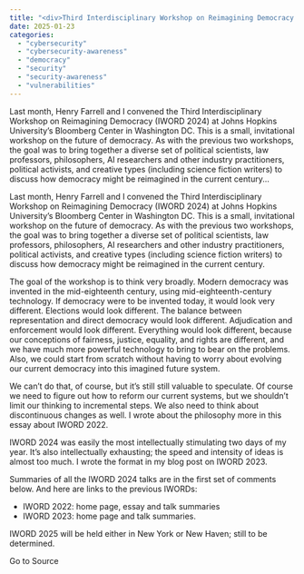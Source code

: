 ```yaml
---
title: "<div>Third Interdisciplinary Workshop on Reimagining Democracy (IWORD 2024)</div>"
date: 2025-01-23
categories: 
  - "cybersecurity"
  - "cybersecurity-awareness"
  - "democracy"
  - "security"
  - "security-awareness"
  - "vulnerabilities"
---
```


Last month, Henry Farrell and I convened the Third Interdisciplinary Workshop on Reimagining Democracy (IWORD 2024) at Johns Hopkins University’s Bloomberg Center in Washington DC. This is a small, invitational workshop on the future of democracy. As with the previous two workshops, the goal was to bring together a diverse set of political scientists, law professors, philosophers, AI researchers and other industry practitioners, political activists, and creative types (including science fiction writers) to discuss how democracy might be reimagined in the current century...

Last month, Henry Farrell and I convened the Third Interdisciplinary Workshop on Reimagining Democracy (IWORD 2024) at Johns Hopkins University’s Bloomberg Center in Washington DC. This is a small, invitational workshop on the future of democracy. As with the previous two workshops, the goal was to bring together a diverse set of political scientists, law professors, philosophers, AI researchers and other industry practitioners, political activists, and creative types (including science fiction writers) to discuss how democracy might be reimagined in the current century.

The goal of the workshop is to think very broadly. Modern democracy was invented in the mid-eighteenth century, using mid-eighteenth-century technology. If democracy were to be invented today, it would look very different. Elections would look different. The balance between representation and direct democracy would look different. Adjudication and enforcement would look different. Everything would look different, because our conceptions of fairness, justice, equality, and rights are different, and we have much more powerful technology to bring to bear on the problems. Also, we could start from scratch without having to worry about evolving our current democracy into this imagined future system.

We can’t do that, of course, but it’s still still valuable to speculate. Of course we need to figure out how to reform our current systems, but we shouldn’t limit our thinking to incremental steps. We also need to think about discontinuous changes as well. I wrote about the philosophy more in this essay about IWORD 2022.

IWORD 2024 was easily the most intellectually stimulating two days of my year. It’s also intellectually exhausting; the speed and intensity of ideas is almost too much. I wrote the format in my blog post on IWORD 2023.

Summaries of all the IWORD 2024 talks are in the first set of comments below. And here are links to the previous IWORDs:

- IWORD 2022: home page, essay and talk summaries
- IWORD 2023: home page and talk summaries.

IWORD 2025 will be held either in New York or New Haven; still to be determined.

Go to Source
